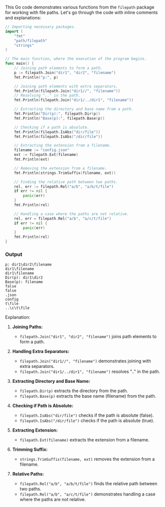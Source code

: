 This Go code demonstrates various functions from the `filepath` package for working with file paths. Let's go through the code with inline comments and explanations:

```go
// Importing necessary packages.
import (
	"fmt"
	"path/filepath"
	"strings"
)

// The main function, where the execution of the program begins.
func main() {
	// Joining path elements to form a path.
	p := filepath.Join("dir1", "dir2", "filename")
	fmt.Println("p:", p)

	// Joining path elements with extra separators.
	fmt.Println(filepath.Join("dir1//", "filename"))
	// Resolving ".." in the path.
	fmt.Println(filepath.Join("dir1/../dir1", "filename"))

	// Extracting the directory and base name from a path.
	fmt.Println("Dir(p):", filepath.Dir(p))
	fmt.Println("Base(p):", filepath.Base(p))

	// Checking if a path is absolute.
	fmt.Println(filepath.IsAbs("dir/file"))
	fmt.Println(filepath.IsAbs("/dir/file"))

	// Extracting the extension from a filename.
	filename := "config.json"
	ext := filepath.Ext(filename)
	fmt.Println(ext)

	// Removing the extension from a filename.
	fmt.Println(strings.TrimSuffix(filename, ext))

	// Finding the relative path between two paths.
	rel, err := filepath.Rel("a/b", "a/b/t/file")
	if err != nil {
		panic(err)
	}
	fmt.Println(rel)

	// Handling a case where the paths are not relative.
	rel, err = filepath.Rel("a/b", "a/c/t/file")
	if err != nil {
		panic(err)
	}
	fmt.Println(rel)
}
```
### Output
```
p: dir1\dir2\filename
dir1\filename
dir1\filename
Dir(p): dir1\dir2
Base(p): filename
false
false
.json
config
t\file
..\c\t\file
```
Explanation:

1. **Joining Paths:**
   - `filepath.Join("dir1", "dir2", "filename")` joins path elements to form a path.

2. **Handling Extra Separators:**
   - `filepath.Join("dir1//", "filename")` demonstrates joining with extra separators.
   - `filepath.Join("dir1/../dir1", "filename")` resolves ".." in the path.

3. **Extracting Directory and Base Name:**
   - `filepath.Dir(p)` extracts the directory from the path.
   - `filepath.Base(p)` extracts the base name (filename) from the path.

4. **Checking if Path is Absolute:**
   - `filepath.IsAbs("dir/file")` checks if the path is absolute (false).
   - `filepath.IsAbs("/dir/file")` checks if the path is absolute (true).

5. **Extracting Extension:**
   - `filepath.Ext(filename)` extracts the extension from a filename.

6. **Trimming Suffix:**
   - `strings.TrimSuffix(filename, ext)` removes the extension from a filename.

7. **Relative Paths:**
   - `filepath.Rel("a/b", "a/b/t/file")` finds the relative path between two paths.
   - `filepath.Rel("a/b", "a/c/t/file")` demonstrates handling a case where the paths are not relative.
